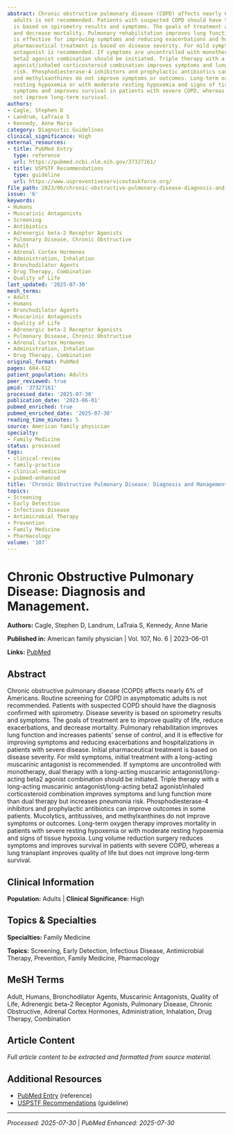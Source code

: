 ```yaml
---
abstract: Chronic obstructive pulmonary disease (COPD) affects nearly 6% of Americans. Routine screening for COPD in asymptomatic
  adults is not recommended. Patients with suspected COPD should have the diagnosis confirmed with spirometry. Disease severity
  is based on spirometry results and symptoms. The goals of treatment are to improve quality of life, reduce exacerbations,
  and decrease mortality. Pulmonary rehabilitation improves lung function and increases patients' sense of control, and it
  is effective for improving symptoms and reducing exacerbations and hospitalizations in patients with severe disease. Initial
  pharmaceutical treatment is based on disease severity. For mild symptoms, initial treatment with a long-acting muscarinic
  antagonist is recommended. If symptoms are uncontrolled with monotherapy, dual therapy with a long-acting muscarinic antagonist/long-acting
  beta2 agonist combination should be initiated. Triple therapy with a long-acting muscarinic antagonist/long-acting beta2
  agonist/inhaled corticosteroid combination improves symptoms and lung function more than dual therapy but increases pneumonia
  risk. Phosphodiesterase-4 inhibitors and prophylactic antibiotics can improve outcomes in some patients. Mucolytics, antitussives,
  and methylxanthines do not improve symptoms or outcomes. Long-term oxygen therapy improves mortality in patients with severe
  resting hypoxemia or with moderate resting hypoxemia and signs of tissue hypoxia. Lung volume reduction surgery reduces
  symptoms and improves survival in patients with severe COPD, whereas a lung transplant improves quality of life but does
  not improve long-term survival.
authors:
- Cagle, Stephen D
- Landrum, LaTraia S
- Kennedy, Anne Marie
category: Diagnostic Guidelines
clinical_significance: High
external_resources:
- title: PubMed Entry
  type: reference
  url: https://pubmed.ncbi.nlm.nih.gov/37327161/
- title: USPSTF Recommendations
  type: guideline
  url: https://www.uspreventiveservicestaskforce.org/
file_path: 2023/06/chronic-obstructive-pulmonary-disease-diagnosis-and-manageme.md
issue: '6'
keywords:
- Humans
- Muscarinic Antagonists
- Screening
- Antibiotics
- Adrenergic beta-2 Receptor Agonists
- Pulmonary Disease, Chronic Obstructive
- Adult
- Adrenal Cortex Hormones
- Administration, Inhalation
- Bronchodilator Agents
- Drug Therapy, Combination
- Quality of Life
last_updated: '2025-07-30'
mesh_terms:
- Adult
- Humans
- Bronchodilator Agents
- Muscarinic Antagonists
- Quality of Life
- Adrenergic beta-2 Receptor Agonists
- Pulmonary Disease, Chronic Obstructive
- Adrenal Cortex Hormones
- Administration, Inhalation
- Drug Therapy, Combination
original_format: PubMed
pages: 604-612
patient_population: Adults
peer_reviewed: true
pmid: '37327161'
processed_date: '2025-07-30'
publication_date: '2023-06-01'
pubmed_enriched: true
pubmed_enriched_date: '2025-07-30'
reading_time_minutes: 5
source: American family physician
specialty:
- Family Medicine
status: processed
tags:
- clinical-review
- family-practice
- clinical-medicine
- pubmed-enhanced
title: 'Chronic Obstructive Pulmonary Disease: Diagnosis and Management.'
topics:
- Screening
- Early Detection
- Infectious Disease
- Antimicrobial Therapy
- Prevention
- Family Medicine
- Pharmacology
volume: '107'
---
```


# Chronic Obstructive Pulmonary Disease: Diagnosis and Management.

**Authors:** Cagle, Stephen D, Landrum, LaTraia S, Kennedy, Anne Marie

**Published in:** American family physician | Vol. 107, No. 6 | 2023-06-01

**Links:** [PubMed](https://pubmed.ncbi.nlm.nih.gov/37327161/)

## Abstract

Chronic obstructive pulmonary disease (COPD) affects nearly 6% of Americans. Routine screening for COPD in asymptomatic adults is not recommended. Patients with suspected COPD should have the diagnosis confirmed with spirometry. Disease severity is based on spirometry results and symptoms. The goals of treatment are to improve quality of life, reduce exacerbations, and decrease mortality. Pulmonary rehabilitation improves lung function and increases patients' sense of control, and it is effective for improving symptoms and reducing exacerbations and hospitalizations in patients with severe disease. Initial pharmaceutical treatment is based on disease severity. For mild symptoms, initial treatment with a long-acting muscarinic antagonist is recommended. If symptoms are uncontrolled with monotherapy, dual therapy with a long-acting muscarinic antagonist/long-acting beta2 agonist combination should be initiated. Triple therapy with a long-acting muscarinic antagonist/long-acting beta2 agonist/inhaled corticosteroid combination improves symptoms and lung function more than dual therapy but increases pneumonia risk. Phosphodiesterase-4 inhibitors and prophylactic antibiotics can improve outcomes in some patients. Mucolytics, antitussives, and methylxanthines do not improve symptoms or outcomes. Long-term oxygen therapy improves mortality in patients with severe resting hypoxemia or with moderate resting hypoxemia and signs of tissue hypoxia. Lung volume reduction surgery reduces symptoms and improves survival in patients with severe COPD, whereas a lung transplant improves quality of life but does not improve long-term survival.

## Clinical Information

**Population:** Adults | **Clinical Significance:** High

## Topics & Specialties

**Specialties:** Family Medicine

**Topics:** Screening, Early Detection, Infectious Disease, Antimicrobial Therapy, Prevention, Family Medicine, Pharmacology

## MeSH Terms

Adult, Humans, Bronchodilator Agents, Muscarinic Antagonists, Quality of Life, Adrenergic beta-2 Receptor Agonists, Pulmonary Disease, Chronic Obstructive, Adrenal Cortex Hormones, Administration, Inhalation, Drug Therapy, Combination

## Article Content

*Full article content to be extracted and formatted from source material.*

## Additional Resources

- [PubMed Entry](https://pubmed.ncbi.nlm.nih.gov/37327161/) (reference)
- [USPSTF Recommendations](https://www.uspreventiveservicestaskforce.org/) (guideline)

---

*Processed: 2025-07-30* | *PubMed Enhanced: 2025-07-30*
